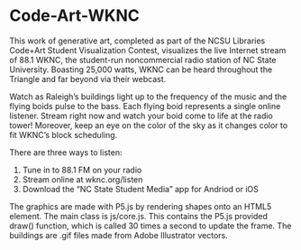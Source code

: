 Code-Art-WKNC
=============
This work of generative art, completed as part of the NCSU Libraries Code+Art Student Visualization Contest, visualizes the live Internet stream of 88.1 WKNC, the student-run noncommercial radio station of NC State University. Boasting 25,000 watts, WKNC can be heard throughout the Triangle and far beyond via their webcast.

Watch as Raleigh’s buildings light up to the frequency of the music and the flying boids pulse to the bass. Each flying boid represents a single online listener. Stream right now and watch your boid come to life at the radio tower! Moreover, keep an eye on the color of the sky as it changes color to fit WKNC’s block scheduling.

There are three ways to listen:
1. Tune in to 88.1 FM on your radio
2. Stream online at wknc.org/listen
3. Download the “NC State Student Media” app for Andriod or iOS

The graphics are made with P5.js by rendering shapes onto an HTML5 <canvas> element. The main class is js/core.js. This contains the P5.js provided draw() function, which is called 30 times a second to update the frame. The buildings are .gif files made from Adobe Illustrator vectors.
